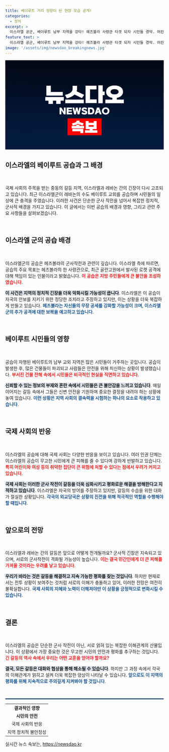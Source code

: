 ```yaml
---
title: 베이루트 거리 엉망이 된 현장 모습 공개!
categories:
  - 정치
excerpt: >
  이스라엘 공군, 베이루트 남부 지역을 강타! 헤즈볼라 사령관 타겟 되자 시민들 경악. 어린이 사망자 발생 속, 충격의 현장 속으로. 클릭하여 자세한 상황을 확인하세요!
feature_text: >
  이스라엘 공군, 베이루트 남부 지역을 강타! 헤즈볼라 사령관 타겟 되자 시민들 경악. 어린이 사망자 발생 속, 충격의 현장 속으로. 클릭하여 자세한 상황을 확인하세요!
image: '/assets/img/newsdao_breakingnews.jpg'
---
```


<p><img src="/assets/img/newsdao_breakingnews.jpg" alt="ranknews 속보" /></p>

<h2 data-ke-size="size26">이스라엘의 베이루트 공습과 그 배경</h2>

<p data-ke-size="size16">&nbsp;</p> 

<p>국제 사회의 주목을 받는 중동의 갈등 지역, 이스라엘과 레바논 간의 긴장이 다시 고조되고 있습니다. 최근 이스라엘군이 레바논의 수도 베이루트 교외를 공습하며 시민들의 일상에 큰 충격을 주었습니다. 이러한 사건은 단순한 군사 작전을 넘어서 복잡한 정치적, 군사적 배경을 가지고 있습니다. 이 글에서는 이번 공습의 배경과 영향, 그리고 관련 주요 사항들을 살펴보겠습니다.</p>

<p data-ke-size="size16">&nbsp;</p>

<h2 data-ke-size="size26">이스라엘 군의 공습 배경</h2>

<p data-ke-size="size16">&nbsp;</p> 

<p>이스라엘군의 공습은 헤즈볼라의 군사작전과 관련이 깊습니다. 이스라엘 측에 따르면, 공습의 주요 목표는 헤즈볼라의 한 사령관으로, 최근 골란고원에서 발사된 로켓 공격에 대해 책임이 있는 인물이라고 밝혔습니다. <b><span style="color: #ee2323;">이 공습은 지방 주민들에게 큰 불안을 조성하였습니다</span></b>. </p>

<p><b><span style="background-color: #21538527;">이 사건은 지역의 정치적 긴장을 더욱 악화시킬 가능성이 큽니다</span></b>. 이스라엘은 이 공습이 자국의 안보를 지키기 위한 정당한 조치라고 주장하고 있지만, 이는 상황을 더욱 복잡하게 만들고 있습니다. <b><span style="color: #1a5490;">헤즈볼라는 자신들의 무장 공세를 강화할 가능성이 크며, 이스라엘 군의 추가 공격에 대한 보복을 예고하고 있습니다</span></b>.</p>

<p data-ke-size="size16">&nbsp;</p>

<h2 data-ke-size="size26">베이루트 시민들의 영향</h2>

<p data-ke-size="size16">&nbsp;</p> 

<p>공습이 자행된 베이루트의 남부 교외 지역은 많은 시민들이 거주하는 곳입니다. 공습이 발생한 후, 많은 건물들이 파괴되고 사람들은 안전을 위해 피신하는 상황이 발생했습니다. <b><span style="color: #ee2323;">부서진 건물 잔해 속에서 시민들은 비극적인 현실을 직면하고 있습니다</span></b>. </p>

<p><b><span style="background-color: #21538527;">신뢰할 수 있는 정보의 부재와 혼란 속에서 시민들은 큰 불안감을 느끼고 있습니다</span></b>. 매일 이어지는 갈등 속에서 그들은 신변 안전을 기원하며 중요한 결정을 내려야 하는 상황에 놓여 있습니다. <b><span style="color: #1a5490;">이런 상황은 지역 사회의 결속력을 시험하는 하나의 요소로 작용하고 있습니다</span></b>.</p>

<p data-ke-size="size16">&nbsp;</p>

<h2 data-ke-size="size26">국제 사회의 반응</h2>

<p data-ke-size="size16">&nbsp;</p> 

<p>이스라엘의 공습에 대해 국제 사회는 다양한 반응을 보이고 있습니다. 여러 인권 단체는 이스라엘의 공습이 무고한 시민에게 큰 피해를 줄 수 있다며 강하게 반발하고 있습니다. <b><span style="color: #ee2323;">특히 어린이와 여성 등의 취약한 집단이 큰 위험에 처할 수 있다는 점에서 우려가 커지고 있습니다</span></b>. </p>

<p><b><span style="background-color: #21538527;">국제 사회는 이러한 군사 작전이 갈등을 더욱 심화시키고 평화로운 해결을 방해한다고 지적하고 있습니다</span></b>. 이스라엘은 자국의 방어를 주장하고 있지만, 갈등의 수습을 위한 대화가 절실한 상황입니다. <b><span style="color: #1a5490;">각국의 외교당국은 상황의 진전을 위해 적극적인 역할을 수행해야 할 때입니다</span></b>.</p>

<p data-ke-size="size16">&nbsp;</p>

<h2 data-ke-size="size26">앞으로의 전망</h2>

<p data-ke-size="size16">&nbsp;</p> 

<p>이스라엘과 레바논 간의 갈등은 앞으로 어떻게 전개될까요? 군사적 긴장은 지속되고 있으며, 서로의 군사작전이 격화될 가능성이 높습니다. <b><span style="color: #ee2323;">이는 결국 민간인에게 더 큰 피해를 가져올 것이라는 우려를 낳고 있습니다</span></b>. </p>

<p><b><span style="background-color: #21538527;">우리가 바라는 것은 갈등을 해결하고 지속 가능한 평화를 찾는 것입니다</span></b>. 하지만 현재로서는 전투 상황이 보여주는 것처럼 서로의 이해가 충돌하고 있어, 이러한 전망은 여전히 불확실합니다. <b><span style="color: #1a5490;">국제 사회의 지혜와 노력이 더해져야만 이 상황을 긍정적으로 변화시킬 수 있습니다</span></b>.</p>

<p data-ke-size="size16">&nbsp;</p>

<h2 data-ke-size="size26">결론</h2>

<p data-ke-size="size16">&nbsp;</p> 

<p>이스라엘의 공습은 단순한 군사 작전이 아닌, 서로 얽혀 있는 복잡한 이해관계의 산물입니다. 이 상황에서 가장 중요한 것은 무고한 시민의 안전과 평화를 추구하는 것입니다. <b><span style="color: #ee2323;">긴 갈등의 역사 속에서 우리는 어떤 교훈을 얻어야 할까요?</span></b> </p>

<p><b><span style="background-color: #21538527;">결국, 모든 갈등은 대화와 협상을 통해 해소될 수 있습니다</span></b>. 하지만 그 과정 속에서 각국의 이해관계가 얽히고 설켜 더욱 복잡한 양상이 나타날 수 있습니다. <b><span style="color: #1a5490;">앞으로도 이 지역의 평화를 위해 지속적으로 주의깊게 지켜봐야 할 것입니다</span></b>.</p>

<p data-ke-size="size16">&nbsp;</p>

<hr style="border: 1px solid #1a5490;">

<table style="width: 100%; border-collapse: collapse;">
    <tr>
        <td style="text-align: center; height: 17px;"><b>결과적인 영향</b></td>
    </tr>
    <tr>
        <td style="text-align: center; height: 17px;"><b>시민의 안전</b></td>
    </tr>
    <tr>
        <td style="text-align: center; height: 17px;">국제 사회의 반응</td>
    </tr>
    <tr>
        <td style="text-align: center; height: 17px;">지역 정치적 불안정성</td>
    </tr>
</table>
실시간 뉴스 속보는, <a href="https://newsdao.kr" rel="dofollow">https://newsdao.kr</a>


